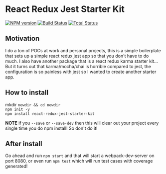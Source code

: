 # React Redux Jest Starter Kit
[![NPM version][npm-image]][npm-url]
[![Build Status][travis-image]][travis-url]
[![Total Status][total-image]][total-url]

## Motivation
 I do a ton of POCs at work and personal projects, this is a simple boilerplate that sets up a simple
 react redux jest app so that you don't have to do much. I also have another package that is a react redux
 karma starter kit... But it turns out that karma/mocha/chai is horrible compared to jest, the configuration
 is so painless with jest so I wanted to create another starter app.
 
## How to install
 mkdir `newdir && cd newdir`<br>
 `npm init -y`<br>
 `npm install react-redux-jest-starter-kit`<br>
 
**NOTE** if you `--save` or `--save-dev` then this will clear out your project every single time you do npm 
install! So don't do it!

## After install
Go ahead and run `npm start` and that will start a webpack-dev-server on port 8080, or even run 
`npm test` which will run test cases with coverage generated! 


[npm-image]: https://badge.fury.io/js/react-redux-jest-starter-kit.svg
[npm-url]: https://npmjs.org/package/react-redux-jest-starter-kit

[travis-image]: https://travis-ci.org/mcrowder65/react-redux-jest-starter-kit.svg?branch=master
[travis-url]: https://travis-ci.org/mcrowder65/react-redux-jest-starter-kit

[total-image]: 	https://img.shields.io/npm/dt/react-redux-jest-starter-kit.svg
[total-url]: 	https://img.shields.io/npm/dt/react-redux-jest-starter-kit